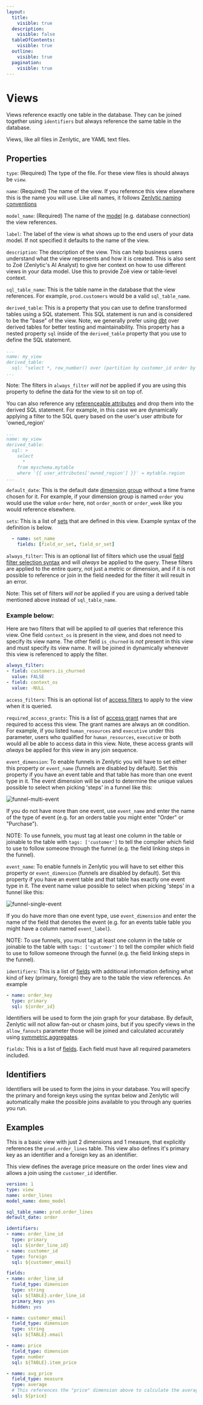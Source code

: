 ```yaml
---
layout:
  title:
    visible: true
  description:
    visible: false
  tableOfContents:
    visible: true
  outline:
    visible: true
  pagination:
    visible: true
---
```


# Views

Views reference exactly one table in the database. They can be joined together using `identifiers` but always reference the same table in the database.

Views, like all files in Zenlytic, are YAML text files.

## Properties

`type`: (Required) The type of the file. For these view files is should always be `view`.

`name`: (Required) The name of the view. If you reference this view elsewhere this is the name you will use. Like all names, it follows [Zenlytic naming conventions](data_modeling.md#naming-conventions)

`model_name`: (Required) The name of the [model](model.md) (e.g. database connection) the view references.

`label`: The label of the view is what shows up to the end users of your data model. If not specified it defaults to the name of the view.

`description`: The description of the view. This can help business users understand what the view represents and how it is created. This is also sent to Zoë (Zenlytic's AI Analyst) to give her context on how to use different views in your data model. Use this to provide Zoë view or table-level context.

`sql_table_name`: This is the table name in the database that the view references. For example, `prod.customers` would be a valid `sql_table_name`.

`derived_table`: This is a property that you can use to define transformed tables using a SQL statement. This SQL statement is run and is considered to be the "base" of the view. Note, we generally prefer using [dbt](https://getdbt.com) over derived tables for better testing and maintainability. This property has a nested property `sql` inside of the `derived_table` property that you use to define the SQL statement.

```yaml
...
name: my_view
derived_table: 
  sql: "select *, row_number() over (partition by customer_id order by order_date) as order_number from myschema.mytable"
...
```

Note: The filters in `always_filter` _will not_ be applied if you are using this property to define the data for the view to sit on top of.

You can also reference any [referenceable attributes](referenceable_attributes.md) and drop them into the derived SQL statement. For example, in this case we are dynamically applying a filter to the SQL query based on the user's user attribute for 'owned\_region'

```yaml
...
name: my_view
derived_table: 
  sql: >
    select 
      * 
    from myschema.mytable
    where '{{ user_attributes['owned_region'] }}' = mytable.region
...
```

`default_date`: This is the default date [dimension group](dimension_group.md) without a time frame chosen for it. For example, if your dimension group is named `order` you would use the value `order` here, not `order_month` or `order_week` like you would reference elsewhere.

`sets`: This is a list of [sets](set.md) that are defined in this view. Example syntax of the definition is below.

```yaml
  - name: set_name
    fields: [field_or_set, field_or_set]
```

`always_filter`: This is an optional list of filters which use the usual [field filter selection syntax](field_filter.md) and will _always_ be applied to the query. These filters are applied to the entire query, not just a metric or dimension, and if it is not possible to reference or join in the field needed for the filter it will result in an error.

Note: This set of filters _will not_ be applied if you are using a derived table mentioned above instead of `sql_table_name`.

### Example below:

Here are two filters that will be applied to _all_ queries that reference this view. One field `context_os` is present in the view, and does not need to specify its view name. The other field `is_churned` is _not_ present in this view and must specify its view name. It will be joined in dynamically whenever this view is referenced to apply the filter.

```yaml
always_filter:
- field: customers.is_churned
  value: FALSE
- field: context_os
  value: -NULL
```

`access_filters`: This is an optional list of [access filters](access_grants.md#access-filters) to apply to the view when it is queried.

`required_access_grants`: This is a list of [access grant](access_grants.md#access-grants) names that are required to access this view. The grant names are always an `OR` condition. For example, if you listed `human_resources` and `executive` under this parameter, users who qualified for `human_resources`, `executive` or both would all be able to access data in this view. Note, these access grants will _always_ be applied for this view in any join sequence.

`event_dimension`: To enable funnels in Zenlytic you will have to set either this property or `event_name` (funnels are disabled by default). Set this property if you have an event table and that table has more than one event type in it. The event dimension will be used to determine the unique values possible to select when picking 'steps' in a funnel like this:

![funnel-multi-event](../assets/data_modeling/funnel-multi-event.png)

If you do not have more than one event, use `event_name` and enter the name of the type of event (e.g. for an orders table you might enter "Order" or "Purchase").

NOTE: To use funnels, you must tag at least one column in the table or joinable to the table with `tags: ['customer']` to tell the compiler which field to use to follow someone through the funnel (e.g. the field linking steps in the funnel).

`event_name`: To enable funnels in Zenlytic you will have to set either this property or `event_dimension` (funnels are disabled by default). Set this property if you have an event table and that table has exactly one event type in it. The event name value possible to select when picking 'steps' in a funnel like this:

![funnel-single-event](../assets/5_data_modeling/funnel-single-event.png)

If you do have more than one event type, use `event_dimension` and enter the name of the field that denotes the event (e.g. for an events table table you might have a column named `event_label`).

NOTE: To use funnels, you must tag at least one column in the table or joinable to the table with `tags: ['customer']` to tell the compiler which field to use to follow someone through the funnel (e.g. the field linking steps in the funnel).

`identifiers`: This is a list of [fields](field.md) with additional information defining what kind of key (primary, foreign) they are to the table the view references. An example

```yaml
- name: order_key
  type: primary
  sql: ${order_id}
```

Identifiers will be used to form the join graph for your database. By default, Zenlytic will not allow fan-out or chasm joins, but if you specify views in the `allow_fanouts` parameter those will be joined and calculated accurately using [symmetric aggregates](symmetric_aggregates.md).

`fields`: This is a list of [fields](../5_data_modeling/9_field.md). Each field must have all required parameters included.

## Identifiers

Identifiers will be used to form the joins in your database. You will specify the primary and foreign keys using the syntax below and Zenlytic will automatically make the possible joins available to you through any queries you run.

## Examples

This is a basic view with just 2 dimensions and 1 measure, that explicitly references the `prod.order_lines` table. This view also defines it's primary key as an identifier and a foreign key as an identifier.

This view defines the average price measure on the order lines view and allows a join using the `customer_id` identifier.

```yaml
version: 1
type: view
name: order_lines
model_name: demo_model

sql_table_name: prod.order_lines
default_date: order

identifiers:
- name: order_line_id
  type: primary
  sql: ${order_line_id}
- name: customer_id
  type: foreign
  sql: ${customer_email}

fields:
- name: order_line_id
  field_type: dimension
  type: string
  sql: ${TABLE}.order_line_id
  primary_key: yes
  hidden: yes

- name: customer_email
  field_type: dimension
  type: string
  sql: ${TABLE}.email

- name: price
  field_type: dimension
  type: number
  sql: ${TABLE}.item_price

- name: avg_price
  field_type: measure
  type: average
  # This references the "price" dimension above to calculate the average
  sql: ${price} 
```
